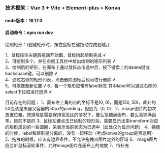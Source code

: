 ### 技术框架：Vue 3 + Vite + Element-plus + Konva 
#### node版本：18.17.0  
#### 启动命令：npm run dev

绘制矩形：(创建矩形时，按住鼠标左键拖动完成创建。)

1、鼠标按住左键后拖动开始画，鼠标抬起绘制完成 √  
2、可绘制多个，并在右侧工具栏中给出绘制的矩形列表 √  
3、绘制后的矩形，在画布上通过鼠标点击选中后，按下键盘上的delete键或backspace键，可以删除 √  
4、通过右侧的矩形列表，点击删除图标后也可进行删除 √  
5、可拖拽至新位置 √
6、每一个矩形应带有label标签 其中label可以通过右侧的select下拉框进行选择 √

目前存在的问题：
1、画布左上角的点的坐标不是(0, 0)，而是(50, 50)，此处的50应该是来自父容器的50px的padding，但应为（0, 0）
2、image图片的初次放置位置，按道理是需要保持宽高比的情况下，要么宽铺满画布，要么高铺满画布，目前不是的
3、鼠标左键点击已绘制的矩形后，需要显示出来transform对应的矩形周边的一些圆圈，来表示当前状态为已选中（此处仅为显示问题）
4、拖拽的时候，label和矩形是分离的，没有一起移动（考虑konva的group是否适用）
5、拖拽的时候，应该有边界条件，不允许拖拽出图片之外的区域
6、image图片应监听鼠标滚轮事件，允许image图片在画布上的缩放
7、待补充